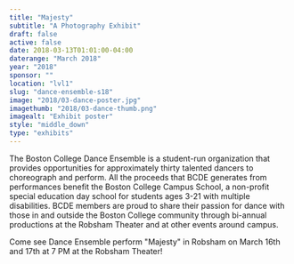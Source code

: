 ```yaml
---
title: "Majesty"
subtitle: "A Photography Exhibit"
draft: false
active: false
date: 2018-03-13T01:01:00-04:00
daterange: "March 2018"
year: "2018"
sponsor: ""
location: "lvl1"
slug: "dance-ensemble-s18"
image: "2018/03-dance-poster.jpg"
imagethumb: "2018/03-dance-thumb.png"
imagealt: "Exhibit poster"
style: "middle_down"
type: "exhibits"
---
```


The Boston College Dance Ensemble is a student-run organization that provides opportunities for approximately thirty talented dancers to choreograph and perform. All the proceeds that BCDE generates from performances benefit the Boston College Campus School, a non-profit special education day school for students ages 3-21 with multiple disabilities. BCDE members are proud to share their passion for dance with those in and outside the Boston College community through bi-annual productions at the Robsham Theater and at other events around campus. 

Come see Dance Ensemble perform "Majesty" in Robsham on March 16th and 17th at 7 PM at the Robsham Theater!
